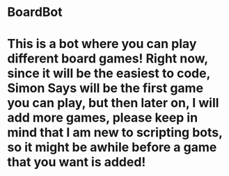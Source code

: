 # BoardBot
# This is a bot where you can play different board games! Right now, since it will be the easiest to code, Simon Says will be the first game you can play, but then later on, I will add more games, please keep in mind that I am new to scripting bots, so it might be awhile before a game that you want is added!
